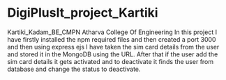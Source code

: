 # DigiPlusIt_project_Kartiki
Kartiki_Kadam_BE_CMPN
Atharva College Of Engineering
In this project I have firstly installed the npm required files and then created a port 3000 and then using express ejs I have taken the sim card details from the user and stored it in the MongoDB using the URL.
After that if the user add the sim card details it gets activated and to deactivate it finds the user from database and change the status to deactivate. 

